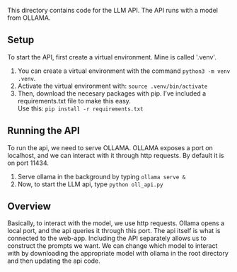 This directory contains code for the LLM API. The API runs with a model from OLLAMA.  

## Setup  
To start the API, first create a virtual environment. Mine is called '.venv'.  
1. You can create a virtual environment with the command `python3 -m venv .venv`.  
2. Activate the virtual environment with: `source .venv/bin/activate`  
3. Then, download the necesary packages with pip. I've included a requirements.txt file to make this easy.   
  Use this: `pip install -r requirements.txt`  

## Running the API
To run the api, we need to serve OLLAMA. OLLAMA exposes a port on localhost, and we can interact with it through http requests. By default it is on port 11434.  
1. Serve ollama in the background by typing `ollama serve &`  
2. Now, to start the LLM api, type `python oll_api.py`  

## Overview
Basically, to interact with the model, we use http requests. Ollama opens a local port, and the api queries it through this port. The api itself is what is connected to the web-app. Including the API separately allows us to construct the prompts we want. We can change which model to interact with by downloading the appropriate model with ollama in the root directory and then updating the api code.

